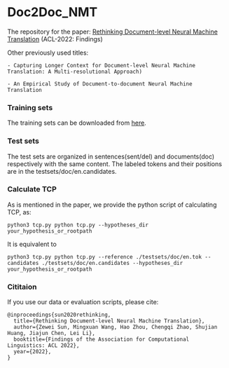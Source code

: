 # Doc2Doc_NMT
The repository for the paper: [Rethinking Document-level Neural Machine Translation](https://arxiv.org/abs/2010.08961)
(ACL-2022: Findings)

Other previously used titles: 

    - Capturing Longer Context for Document-level Neural Machine Translation: A Multi-resolutional Approach)

    - An Empirical Study of Document-to-document Neural Machine Translation

### Training sets
The training sets can be downloaded from [here](https://drive.google.com/drive/folders/1cmYG2960L1dfttKivl7ZyXY3N9kdzyFQ?usp=sharing).

### Test sets
The test sets are organized in sentences(sent/del) and documents(doc) respectively with the same content. The labeled tokens and their positions are in the testsets/doc/en.candidates.

### Calculate TCP
As is mentioned in the paper, we provide the python script of calculating TCP, as:

    python3 tcp.py python tcp.py --hypotheses_dir your_hypothesis_or_rootpath

It is equivalent to

    python3 tcp.py python tcp.py --reference ./testsets/doc/en.tok --candidates ./testsets/doc/en.candidates --hypotheses_dir your_hypothesis_or_rootpath

### Cititaion
If you use our data or evaluation scripts, please cite:

	@inproceedings{sun2020rethinking,
	  title={Rethinking Document-level Neural Machine Translation},
      author={Zewei Sun, Mingxuan Wang, Hao Zhou, Chengqi Zhao, Shujian Huang, Jiajun Chen, Lei Li},
	  booktitle={Findings of the Association for Computational Linguistics: ACL 2022},
	  year={2022},
	}

